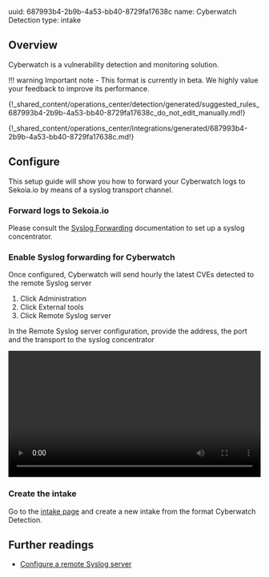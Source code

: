 uuid: 687993b4-2b9b-4a53-bb40-8729fa17638c
name: Cyberwatch Detection
type: intake

## Overview
Cyberwatch is a vulnerability detection and monitoring solution.

!!! warning
    Important note - This format is currently in beta. We highly value your feedback to improve its performance.

{!_shared_content/operations_center/detection/generated/suggested_rules_687993b4-2b9b-4a53-bb40-8729fa17638c_do_not_edit_manually.md!}

{!_shared_content/operations_center/integrations/generated/687993b4-2b9b-4a53-bb40-8729fa17638c.md!}

## Configure

This setup guide will show you how to forward your Cyberwatch logs to Sekoia.io by means of a syslog transport channel.

### Forward logs to Sekoia.io

Please consult the [Syslog Forwarding](https://docs.sekoia.io/xdr/features/collect/ingestion_methods/sekoiaio_forwarder/) documentation to set up a syslog concentrator.

### Enable Syslog forwarding for Cyberwatch

Once configured, Cyberwatch will send hourly the latest CVEs detected to the remote Syslog server

1. Click Administration
2. Click External tools
3. Click Remote Syslog server

In the Remote Syslog server configuration, provide the address, the port and the transport to the syslog concentrator 

<video controls width="100%">
  <source src="/assets/operation_center/integration_catalog/application/cyberwatch/Cyberwatch.webm" type="video/webm">
</video>

### Create the intake

Go to the [intake page](https://app.sekoia.io/operations/intakes) and create a new intake from the format Cyberwatch Detection.


## Further readings

- [Configure a remote Syslog server](https://docs.cyberwatch.fr/help/en/administration/remote_syslog_configuration/)
